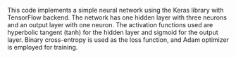 This code implements a simple neural network using the Keras library with TensorFlow backend. The network has one hidden layer with three neurons and an output layer with one neuron. The activation functions used are hyperbolic tangent (tanh) for the hidden layer and sigmoid for the output layer. Binary cross-entropy is used as the loss function, and Adam optimizer is employed for training.
